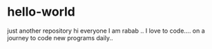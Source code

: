 # hello-world
just another repository
hi everyone
I am rabab .. I love to code.... on a journey to code new programs daily..
